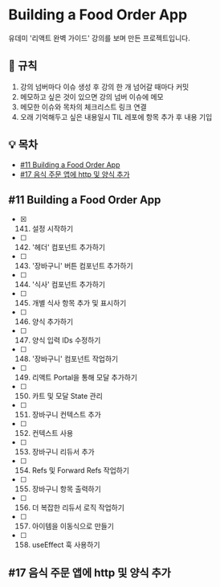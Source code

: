 # Building a Food Order App

유데미 '리액트 완벽 가이드' 강의를 보며 만든 프로젝트입니다.

## 🚩 규칙

1. 강의 넘버마다 이슈 생성 후 강의 한 개 넘어갈 때마다 커밋
2. 메모하고 싶은 것이 있으면 강의 넘버 이슈에 메모
3. 메모한 이슈와 목차의 체크리스트 링크 연결
4. 오래 기억해두고 싶은 내용일시 TIL 레포에 항목 추가 후 내용 기입

## 💡 목차

- [#11 Building a Food Order App](#11-building-a-food-order-app)
- [#17 음식 주문 앱에 http 및 양식 추가](#17-음식-주문-앱에-http-및-양식-추가)

## #11 Building a Food Order App

- [x] 141. 설정 시작하기
- [ ] 142. '헤더' 컴포넌트 추가하기
- [ ] 143. '장바구니' 버튼 컴포넌트 추가하기
- [ ] 144. '식사' 컴포넌트 추가하기
- [ ] 145. 개별 식사 항목 추가 및 표시하기
       <br/>
- [ ] 146. 양식 추가하기
- [ ] 147. 양식 입력 IDs 수정하기
- [ ] 148. '장바구니' 컴포넌트 작업하기
- [ ] 149. 리액트 Portal을 통해 모달 추가하기
- [ ] 150. 카트 및 모달 State 관리
       <br/>
- [ ] 151. 장바구니 컨텍스트 추가
- [ ] 152. 컨텍스트 사용
- [ ] 153. 장바구니 리듀서 추가
- [ ] 154. Refs 및 Forward Refs 작업하기
- [ ] 155. 장바구니 항목 출력하기
       <br/>
- [ ] 156. 더 복잡한 리듀서 로직 작업하기
- [ ] 157. 아이템을 이동식으로 만들기
- [ ] 158. useEffect 훅 사용하기

## #17 음식 주문 앱에 http 및 양식 추가
